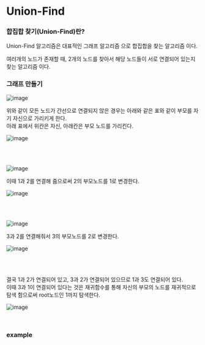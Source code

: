 # Union-Find
### 합집합 찾기(Union-Find)란?

Union-Find 알고리즘은 대표적인 그래프 알고리즘 으로 합집합을 찾는 알고리즘 이다.

여러개의 노드가 존재할 때, 2개의 노드를 찾아서 해당 노드들이 서로 연결되어 있는지 찾는 알고리즘 이다.

### 그래프 만들기

![image](https://user-images.githubusercontent.com/62639722/141730347-12b3fddd-56d9-4f69-bb92-7cf70e2bdb9a.png)

위와 같이 모든 노드가 간선으로 연결되지 않은 경우는 아래와 같은 표와 같이 부모를 자기 자신으로 가리키게 한다.<br>
아래 표에서 위칸은 자신, 아래칸은 부모 노드를 가리킨다.

![image](https://user-images.githubusercontent.com/62639722/141730694-b6b8b265-5a90-482e-87f7-25770a3d779e.png)


<br><br>

![image](https://user-images.githubusercontent.com/62639722/141730808-1cdc0e28-3069-41ac-ba47-53c250540032.png)

이때 1과 2를 연결해 줌으로써 2의 부모노드를 1로 변경한다.

![image](https://user-images.githubusercontent.com/62639722/141730988-b15779a1-e430-486a-94e4-572df6427b27.png)

<br><br>

![image](https://user-images.githubusercontent.com/62639722/141731101-c80867cf-04c8-4185-b82a-712fe3f98574.png)

3과 2를 연결해줘서 3의 부모노드를 2로 변경한다.

![image](https://user-images.githubusercontent.com/62639722/141731181-20a66745-7554-40ab-83ee-335ce0c5b671.png)

<br><br>

결국 1과 2가 연결되어 있고, 3과 2가 연결되어 있으므로 1과 3도 연결되어 있다. <br>
이때 3과 1이 연결되어 있다는 것은 재귀함수를 통해 자신의 부모의 노드를 재귀적으로 탐색 함으로써 root노드인 1까지 탐색한다.

![image](https://user-images.githubusercontent.com/62639722/141731644-93de2d47-74a8-42cd-aa87-40dd2bdb83ba.png)

<br>

### example
